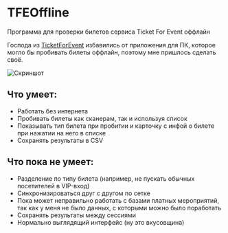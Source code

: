 # TFEOffline
Программа для проверки билетов сервиса Ticket For Event оффлайн

Господа из [TicketForEvent](https://ticketforevent.com/) избавились от приложения для ПК, которое могло бы пробивать билеты оффлайн, поэтому мне пришлось сделать своё.

![Скриншот](https://i.imgur.com/1Cig3wK.png)

## Что умеет:
* Работать без интернета
* Пробивать билеты как сканерам, так и используя список
* Показывать тип билета при пробитии и карточку с инфой о билете при нажатии на него в списке
* Сохранять результаты в CSV

## Что пока не умеет:
* Разделение по типу билета (например, не пускать обычных посетителей в VIP-вход)
* Синхронизироваться друг с другом по сетке
* Пока может неправильно работать с базами платных мероприятий, так как у меня не было данных, с которыми можно было поработать
* Сохранять результаты между сессиями
* Нормально выглядящий интерфейс (ну это вкусовщина)
